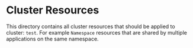 # Cluster Resources
This directory contains all cluster resources that should be applied to cluster: `test`.
For example `Namespace` resources that are shared by multiple applications on the same namespace.
